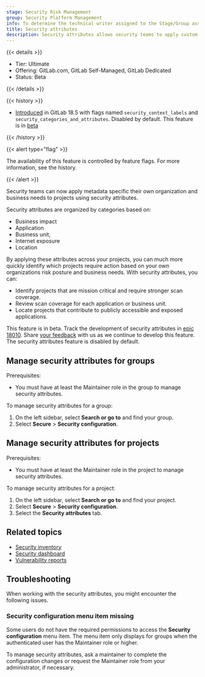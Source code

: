```yaml
---
stage: Security Risk Management
group: Security Platform Management
info: To determine the technical writer assigned to the Stage/Group associated with this page, see https://handbook.gitlab.com/handbook/product/ux/technical-writing/#assignments
title: Security attributes
description: Security attributes allows security teams to apply custom metadata labels to projects and groups, enabling them to filter and prioritize security risks based on business context.
---
```


{{< details >}}

- Tier: Ultimate
- Offering: GitLab.com, GitLab Self-Managed, GitLab Dedicated
- Status: Beta

{{< /details >}}

{{< history >}}

- [Introduced](https://gitlab.com/groups/gitlab-org/-/epics/18010) in GitLab 18.5 with flags named `security_context_labels` and `security_categories_and_attributes`. Disabled by default. This feature is in [beta](../../../policy/development_stages_support.md)

{{< /history >}}

{{< alert type="flag" >}}

The availability of this feature is controlled by feature flags.
For more information, see the history.

{{< /alert >}}

Security teams can now apply metadata specific their own organization and business needs to projects using security attributes.

Security attributes are organized by categories based on:

- Business impact
- Application
- Business unit,
- Internet exposure
- Location

By applying these attributes across your projects, you can much more quickly identify which projects require action based on your own organizations risk posture and business needs. With security attributes, you can:

- Identify projects that are mission critical and require stronger scan coverage.
- Review scan coverage for each application or business unit.
- Locate projects that contribute to publicly accessible and exposed applications.

This feature is in beta. Track the development of security attributes in [epic 18010](https://gitlab.com/groups/gitlab-org/-/epics/18010). Share [your feedback](https://gitlab.com/gitlab-org/gitlab/-/issues/553062) with us as we continue to develop this feature. The security attributes feature is disabled by default.

## Manage security attributes for groups

Prerequisites:

- You must have at least the Maintainer role in the group to manage security attributes.

To manage security attributes for a group:

1. On the left sidebar, select **Search or go to** and find your group.
1. Select **Secure** > **Security configuration**.

## Manage security attributes for projects

Prerequisites:

- You must have at least the Maintainer role in the project to manage security attributes.

To manage security attributes for a project:

1. On the left sidebar, select **Search or go to** and find your project.
1. Select **Secure** > **Security configuration**.
1. Select the **Security attributes** tab.

## Related topics

- [Security inventory](../security_inventory/_index.md)
- [Security dashboard](../security_dashboard/_index.md)
- [Vulnerability reports](../vulnerability_report/_index.md)

## Troubleshooting

When working with the security attributes, you might encounter the following issues.

### Security configuration menu item missing

Some users do not have the required permissions to access the **Security configuration** menu item. The menu item only displays for groups when the authenticated user has the Maintainer role or higher.

To manage security attributes, ask a maintainer to complete the configuration changes or request the Maintainer role from your administrator, if necessary.
